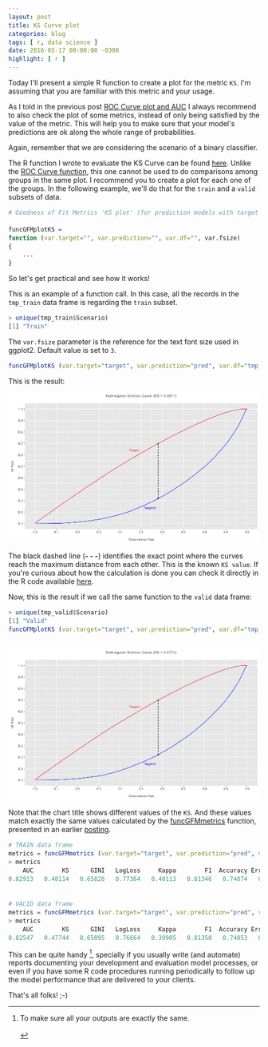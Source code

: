 ```yaml
---
layout: post
title: KS Curve plot
categories: blog
tags: [ r, data science ]
date: 2016-05-17 00:00:00 -0300
highlight: [ r ]
---
```


Today I'll present a simple R function to create a plot for the metric `KS`. I'm assuming that you are familiar with this metric and your usage.

As I told in the previous post <a href="http://ablazko.github.io/blog/2016/05/08/roc-curve.html" target="_blank">ROC Curve plot and AUC</a> I always recommend to also check the plot of some metrics, instead of only being satisfied by the value of the metric. This will help you to make sure that your model's predictions are ok along the whole range of probabilities.

Again, remember that we are considering the scenario of a binary classifier.

The R function I wrote to evaluate the KS Curve can be found <a href="https://github.com/ablazko/R-codes/blob/master/funcGFMplotKS.R" target="_blank">here</a>. Unlike the <a href="https://github.com/ablazko/R-codes/blob/master/funcGFMplotROC.R" target="_blank">ROC Curve function</a>, this one cannot be used to do comparisons among groups in the same plot. I recommend you to create a plot for each one of the groups. In the following example, we'll do that for the `train` and a `valid` subsets of data.


```r
# Goodness of Fit Metrics 'KS plot' (for prediction models with target [0;1])

funcGFMplotKS = 
function (var.target="", var.prediction="", var.df="", var.fsize)
{
    ...
}
```

So let's get practical and see how it works!

This is an example of a function call. In this case, all the records in the `tmp_train` data frame is regarding the `train` subset.

```r
> unique(tmp_train$Scenario)
[1] "Train"
```

The `var.fsize` parameter is the reference for the text font size used in ggplot2. Default value is set to `3`.

```r
funcGFMplotKS (var.target="target", var.prediction="pred", var.df="tmp_train", var.fsize=3)
```

This is the result:

<img src="/posts-img/2016-05-17-ks-curve-img1.png" width="630" heigth="480">
<br>

The black dashed line (**- - -**) identifies the exact point where the curves reach the maximum distance from each other. This is the known `KS value`. If you're curious about how the calculation is done you can check it directly in the R code available <a href="https://github.com/ablazko/R-codes/blob/master/funcGFMplotKS.R" target="_blank">here</a>.

Now, this is the result if we call the same function to the `valid` data frame:

```r
> unique(tmp_valid$Scenario)
[1] "Valid"
funcGFMplotKS (var.target="target", var.prediction="pred", var.df="tmp_valid", var.fsize=3)
```

<br>
<img src="/posts-img/2016-05-17-ks-curve-img2.png" width="630" heigth="480">
<br>

Note that the chart title shows different values of the `KS`. And these values match exactly the same values calculated by the <a href="https://github.com/ablazko/R-codes/blob/master/funcGFMmetrics.R" target="_blank">funcGFMmetrics</a> function, presented in an earlier <a href="http://ablazko.github.io/blog/2016/05/01/predictive-performance-metrics.html" target="_blank">posting</a>.

```r
# TRAIN data frame
metrics = funcGFMmetrics (var.target="target", var.prediction="pred", var.df="tmp_train")    
> metrics
    AUC        KS      GINI   LogLoss     Kappa        F1  Accuracy ErrorRate Precision    Recall 
0.82913   0.48114   0.65826   0.77364   0.40113   0.81346   0.74074   0.25926   0.89988   0.74219


# VALID data frame
metrics = funcGFMmetrics (var.target="target", var.prediction="pred", var.df="tmp_valid")    
> metrics
    AUC        KS      GINI   LogLoss     Kappa        F1  Accuracy ErrorRate Precision    Recall 
0.82547   0.47744   0.65095   0.76664   0.39905   0.81350   0.74053   0.25947   0.89661   0.74450
```

This can be quite handy [^note], specially if you usually write (and automate) reports documenting your development and evaluation model processes, or even if you have some R code procedures running periodically to follow up the model performance that are delivered to your clients.

That's all folks! ;-)

[^note]: To make sure all your outputs are exactly the same.
<br><br>